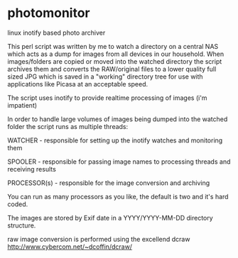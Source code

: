 photomonitor
============

linux inotify based photo archiver

This perl script was written by me to watch a directory on a central NAS which acts as a dump for images from all devices in our household. When images/folders are copied or moved into the watched directory the script archives them and converts the RAW/original files to a lower quality full sized JPG which is saved in a "working" directory tree for use with applications like Picasa at an acceptable speed.

The script uses inotify to provide realtime processing of images (i'm impatient)

In order to handle large volumes of images being dumped into the watched folder the script runs as multiple threads:

WATCHER - responsible for setting up the inotify watches and monitoring them

SPOOLER - responsible for passing image names to processing threads and receiving results

PROCESSOR(s) - responsible for the image conversion and archiving 

You can run as many processors as you like, the default is two and it's hard coded.

The images are stored by Exif date in a YYYY/YYYY-MM-DD directory structure.

raw image conversion is performed using the excellend dcraw http://www.cybercom.net/~dcoffin/dcraw/
